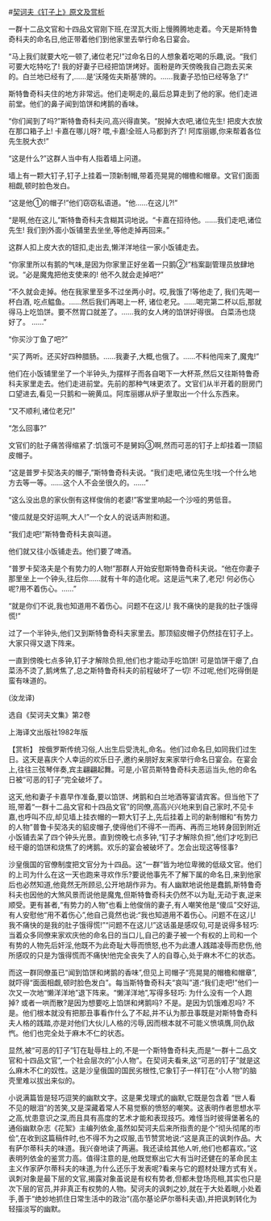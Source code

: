 #[契诃夫《钉子上》原文及赏析](https://www.vrrw.net/wx/15590.html)

一群十二品文官和十四品文官刚下班,在涅瓦大街上慢腾腾地走着。今天是斯特鲁奇科夫的命名日,他正带着他们到他家里去举行命名日宴会。

“马上我们就要大吃一顿了,诸位老兄!”过命名日的人想象着吃喝的乐趣,说。“我们可要大吃特吃了! 我的好妻子已经把馅饼烤好。面粉是昨天傍晚我自己跑去买来的。白兰地已经有了,……是‘沃隆佐夫斯基’牌的。……我妻子恐怕已经等急了!”

斯特鲁奇科夫住的地方非常远。他们走啊走的,最后总算走到了他的家。他们走进前堂。他们的鼻子闻到馅饼和烤鹅的香味。

“你们闻到了吗?”斯特鲁奇科夫问,高兴得直笑。“脱掉大衣吧,诸位先生! 把皮大衣放在那口箱子上! 卡嘉在哪儿呀? 喂,卡嘉!全班人马都到齐了! 阿库丽娜,你来帮着各位先生脱大衣!”

“这是什么?”这群人当中有人指着墙上问道。

墙上有一颗大钉子,钉子上挂着一顶新制帽,带着亮晃晃的帽檐和帽章。文官们面面相觑,顿时脸色发白。

“这是他①的帽子!”他们窃窃私语道。“他……在这儿?!”

“是啊,他在这儿,”斯特鲁奇科夫含糊其词地说。“卡嘉在招待他。……我们走吧,诸位先生! 我们到外面小饭铺里去坐坐,等他走掉再回来。”

这群人扣上皮大衣的钮扣,走出去,懒洋洋地往一家小饭铺走去。

“你家里所以有鹅的气味,是因为你家里正好坐着一只鹅②!”档案副管理员放肆地说。“必是魔鬼把他支使来的! 他不久就会走掉吧?”

“不久就会走掉。他在我家里至多不过坐两小时。哎,我饿了!等他走了, 我们先喝一杯白酒, 吃点鳁鱼。……然后我们再喝上一杯, 诸位老兄。……喝完第二杯以后,那就得马上吃馅饼。要不然胃口就差了。……我的女人烤的馅饼好得很。 白菜汤也烧好了。 ……”

“你买沙丁鱼了吧?”

“买了两听。还买好四种腊肠。……我妻子,大概,也俄了。……不料他闯来了,魔鬼!”

他们在小饭铺里坐了一个半钟头,为摆样子而各自喝下一大杯茶,然后又往斯特鲁奇科夫家里走去。他们走进前堂。先前的那种气味更浓了。文官们从半开着的厨房门口望进去,看见一只鹅和一碗黄瓜。阿库丽娜从炉子里取出一个什么东西来。

“又不顺利,诸位老兄!”

“怎么回事?”

文官们的肚子痛苦得缩紧了:饥饿可不是舅妈③啊,然而可恶的钉子上却挂着一顶貂皮帽子。

“这是普罗卡契洛夫的帽子,”斯特鲁奇科夫说。“我们走吧,诸位先生!找一个什么地方去等一等。……这个人不会坐很久的。……”

“这么没出息的家伙倒有这样俊俏的老婆!”客堂里响起一个沙哑的男低音。

“傻瓜就是交好运啊,大人!”一个女人的说话声附和道。

“我们走吧!”斯特鲁奇科夫哀叫道。

他们就又往小饭铺走去。他们要了啤酒。

“普罗卡契洛夫是个有势力的人物!”那群人开始安慰斯特鲁奇科夫说。“他在你妻子那里坐上一个钟头,往后你……就有十年的造化呢。这是运气来了,老兄! 何必伤心呢?用不着伤心。……”

“就是你们不说,我也知道用不着伤心。问题不在这儿! 我不痛快的是我的肚子饿得慌!”

过了一个半钟头,他们又到斯特鲁奇科夫家里去。那顶貂皮帽子仍然挂在钉子上。大家只得又退下阵来。

一直到傍晚七点多钟,钉子才解除负担,他们也才能动手吃馅饼! 可是馅饼干瘪了,白菜汤不烫了,鹅烤焦了,总之斯特鲁奇科夫的前程破坏了一切! 不过呢,他们吃得倒是蛮有味道的。

(汝龙译)

选自《契诃夫文集》第2卷

上海译文出版社1982年版



【赏析】 按俄罗斯传统习俗,人出生后受洗礼,命名。他们过命名日,如同我们过生日。这天是喜庆个人幸运的欢乐日子,邀约亲朋好友来家举行命名日宴会。在宴会上,往往三弦琴伴奏,宾主翩翩起舞。可是,小官员斯特鲁奇科夫恶运当头,他的命名日被“可恶的钉子”完全破坏了。

这天,他和妻子卡嘉早作准备,要以馅饼、烤鹅和白兰地酒等宴请宾客。但当他下了班,带着“一群十二品文官和十四品文官”的同僚,高高兴兴地来到自己家时,不见卡嘉,也呼叫不应,却见墙上挂衣帽的一颗大钉子上,先后挂着上司的新制帽和“有势力的人物”普鲁卡契洛夫的貂皮帽子,使得他们不得不一而再、再而三地转身回到附近小饭铺去呆了四个钟头光景。直到傍晚七点多钟,“钉子才解除负担”,他们才吃到已经干瘪的馅饼和烧焦了的烤鹅。欢乐的宴会被破坏了。怎会出现这等怪事?

沙皇俄国的官僚制度把文官分为十四品。这“一群”皆为地位卑微的低级文官。他们的上司为什么在这一天也跑来寻欢作乐?要说他事先不了解下属的命名日,来到他家后也必然知道,他竟然无所顾忌,公开地胡作非为。有人幽默地说他是蠢鹅,斯特鲁奇科夫也因他的大煞风景而说他是魔鬼,但斯特鲁奇科夫仍然不以为耻,无动于衷,逆来顺受。更有甚者,“有势力的人物”也看上他俊俏的妻子,有人嘲笑他是“傻瓜”交好运,有人安慰他“用不着伤心”,他自己竟然也说:“我也知道用不着伤心。问题不在这儿! 我不痛快的是我的肚子饿得慌!”“问题不在这儿!”这话虽是感叹句,可是说得多轻巧:当着众多同僚来家欢庆他的命名日的当口儿,自己的妻子被一个有权的上司和一个有势的人物先后奸淫,他既不为此奇耻大辱而愤怒,也不为此遭人践踏凌辱而悲伤,他所感叹的只是为饿得慌而不痛快!他完全丧失了人的自尊心,处于麻木不仁的状态。

而这一群同僚虽已“闻到馅饼和烤鹅的香味”,但见上司帽子“亮晃晃的帽檐和帽章”,就吓得“面面相觑,顿时脸色发白”。每当斯特鲁奇科夫“哀叫”道:“我们走吧!”他们一次又一次地“懒洋洋地”退下阵来。“懒洋洋地”,写得多轻巧: 为什么没有一个人跑掉? 或者一哄而散?是因为想要吃上馅饼和烤鹅吗? 不是。是因为饥饿难忍吗? 不是。他们根本就没有把那丑事看作什么了不起,并不认为那丑事既是对斯特鲁奇科夫人格的践踏,亦是对他们大伙儿人格的污辱,因而根本就不可能义愤填膺,同仇敌忾。他们也完全处于麻木不仁的状态。

显然,被“可恶的钉子”钉在耻辱柱上的,不是一个斯特鲁奇科夫,而是“一群十二品文官和十四品文官”,一个社会层次的“小人物”。在契诃夫看来,这“可恶的钉子”就是这么麻木不仁的奴性。这是沙皇俄国的国民劣根性,它象钉子一样钉在“小人物”的脑壳里难以拔出来似的。

小说满篇皆是轻巧逗笑的幽默文字。这是果戈理式的幽默,它既是包含着 “世人看不见的眼泪”的苦笑,又是深藏着常人不易觉察的愤怒的嘲笑。这表明作者思想水平之高,忧患意识之深,而且具有高度的艺术才能和表现技巧。难怪当时彼得堡著名的通俗幽默杂志《花絮》主编列依金,虽然如契诃夫后来所指责的是个“彻头彻尾的市侩”,在收到这篇稿件时,也不得不为之叹服,击节赞赏地说:“这是真正的讽刺作品。大有萨尔蒂科夫的味道。我兴奋地读了两遍。我还读给其他人听,他们也都喜欢。”这表明列依金的鉴赏力高。值得注意的是,他既觉察出它大有当时还健在的革命民主主义作家萨尔蒂科夫的味道,为什么还乐于发表呢?看来与它的题材处理方式有关。讽刺对象是最下层的文官,揭露对象虽说是有权有势者,但都未登场亮相,其实也只是次下层的官员,并非真正有权势的人物。契诃夫的讽刺之妙,就在于大处着眼,小处着手,善于“绝妙地抓住日常生活中的政治”(高尔基论萨尔蒂科夫语),并把讽刺转化为轻描淡写的幽默。

